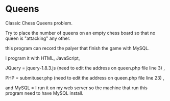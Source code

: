 Queens
======

Classic Chess Queens problem.

Try to place the number of queens on an empty chess board so that no queen is "attacking" any other.

this program can record the palyer that finish the game with MySQL. 

I program it with HTML, JavaScript,

JQuery = jquery-1.8.3.js (need to edit the address on queen.php file line 3) ,

PHP = submituser.php (need to edit the address on queen.php file line 23) , 

and MySQL = I run it on my web server so the machine that run this program need to have MySQL install.
